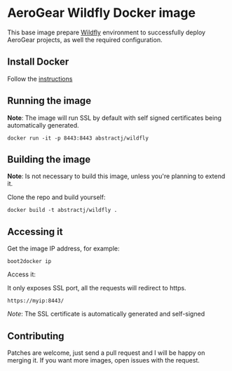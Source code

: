 # AeroGear Wildfly Docker image

This base image prepare [Wildfly](http://download.jboss.org/wildfly/8.1.0.Final/wildfly-8.1.0.Final.tar.gz) environment to successfully deploy AeroGear projects, as well the required configuration.

## Install Docker

Follow the [instructions](http://docs.docker.com/installation/)

## Running the image

**Note**: The image will run SSL by default with self signed certificates being automatically generated.

`docker run -it -p 8443:8443 abstractj/wildfly`

## Building the image

**Note**: Is not necessary to build this image, unless you're planning to extend it.

Clone the repo and build yourself:

`docker build -t abstractj/wildfly .`


## Accessing it

Get the image IP address, for example:

`boot2docker ip`

Access it:

It only exposes SSL port, all the requests will redirect to https.

`https://myip:8443/`

*Note*: The SSL certificate is automatically generated and self-signed

## Contributing

Patches are welcome, just send a pull request and I will be happy on merging it. If you want more images, open issues
with the request.
